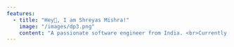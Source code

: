 ```yaml
---
features:
  - title: "Hey👋, I am Shreyas Mishra!"
    image: "/images/dp3.png"
    content: "A passionate software engineer from India. <br>Currently furthering the Data Lakehouse ecosystem at E6data <br> Feel free to go through the blogs <br><br><br> ps... the photo is supposed to make me look like gojo in a ghibli anime "
---
```



